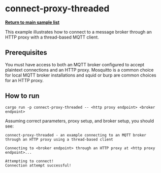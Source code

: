 # connect-proxy-threaded

[**Return to main sample list**](../README.md)

This example illustrates how to connect to a message broker through an HTTP proxy with a thread-based MQTT client.

## Prerequisites
You must have access to both an MQTT broker configured to accept plaintext connections and an HTTP proxy.  Mosquitto is 
a common choice for local MQTT broker installations and squid or burp are common choices for an HTTP proxy.  

## How to run

```
cargo run -p connect-proxy-threaded -- <http proxy endpoint> <broker endpoint>
```

Assuming correct parameters, proxy setup, and broker setup, you should see:

```
connect-proxy-threaded - an example connecting to an MQTT broker through an HTTP proxy using a thread-based client

Connecting to <broker endpoint> through an HTTP proxy at <http proxy endpoint>...

Attempting to connect!
Connection attempt successful!
```
